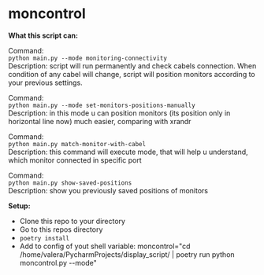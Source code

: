# moncontrol
**What this script can:**

Command:  
```python main.py --mode monitoring-connectivity```  
Description: script will run permanently and check cabels connection. When condition of any cabel will change, script will position monitors according to your previous settings.  

Command:  
```python main.py --mode set-monitors-positions-manually```  
Description: in this mode u can position monitors (its position only in horizontal line now) much easier, comparing with xrandr


Command:  
```python main.py match-monitor-with-cabel```  
Description: this command will execute mode, that will help u understand, which monitor connected in specific port

Command:  
```python main.py show-saved-positions```  
Description: show you previously saved positions of monitors

**Setup:**
- Clone this repo to your directory
- Go to this repos directory
- ```poetry install```
- Add to config of yout shell variable:
moncontrol="cd /home/valera/PycharmProjects/display_script/ | poetry run python moncontrol.py --mode"

